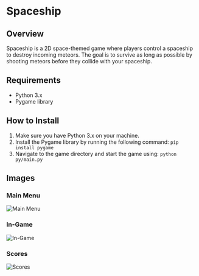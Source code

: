 # Spaceship 
## Overview 
Spaceship is a 2D space-themed game where players control a spaceship to destroy incoming meteors. The goal is to survive as long as possible by shooting meteors before they collide with your spaceship.
## Requirements 
- Python 3.x 
- Pygame library 
## How to Install 
1. Make sure you have Python 3.x on your machine. 
2. Install the Pygame library by running the following command:
   ```pip install pygame```
3. Navigate to the game directory and start the game using: 
   ```python py/main.py```

## Images

### Main Menu
![Main Menu](https://zym3lg5yyjfv6n5abuoqznp2kptw4hfvscw5qxq2n65xqtevrenq.arweave.net/zhm1m7jCS183oA0dDLX6U-duHLWQrdheGm-7eEyViRs)

### In-Game
![In-Game](https://cxwdum4j57oratztmm6cdmpwnk4ujrvuyoirar7v35xaaw3justq.arweave.net/Few6M4nv3RBPM2M8IbH2arlExrTDkRBH9d9uAFtppKc)

### Scores
![Scores](https://zqld65g4b75pqi2h73pdgiryvjpwhzdoqyeubery3e56woyso2aa.arweave.net/zBY_dNwP-vgjR_7eMyI4ql9j5G6GCUCSONk76zsSdoA)
